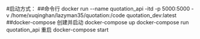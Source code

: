 #启动方式：
##命令行
    docker run --name quotation_api -itd -p 5000:5000 -v /home/xuqinghan/lazyman35/quotation:/code quotation_dev:latest
##docker-compose
    创建并启动
    docker-compose up
    docker-compose run quotation_api
    重启
    docker-compose start